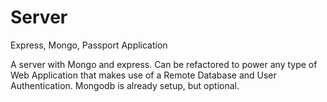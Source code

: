 # Server
Express, Mongo, Passport Application

A server with Mongo and express. 
Can be refactored to power any type of Web Application that makes use of a Remote Database and User Authentication.
Mongodb is already setup, but optional.

